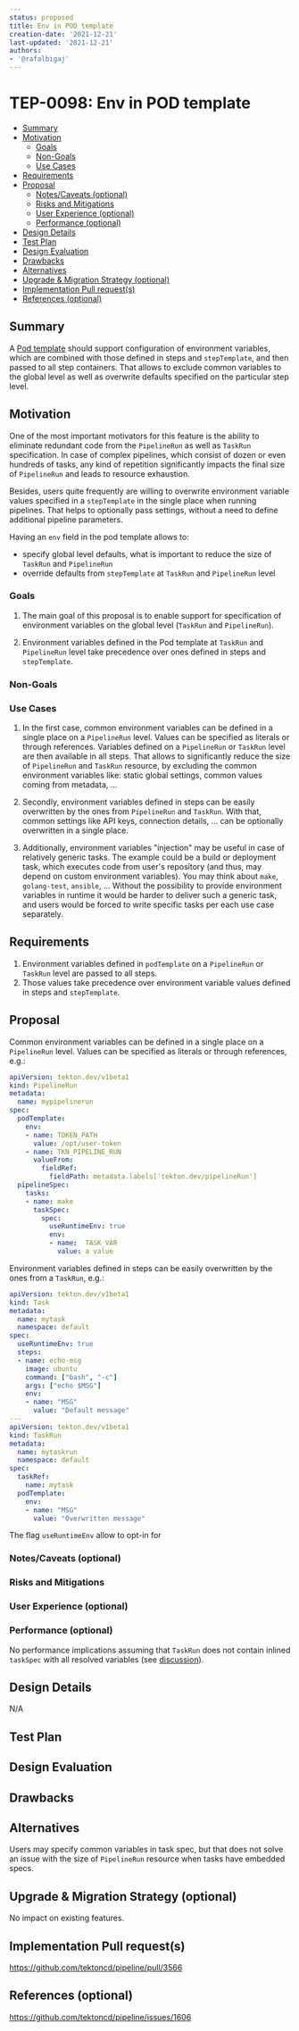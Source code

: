 ```yaml
---
status: proposed
title: Env in POD template
creation-date: '2021-12-21'
last-updated: '2021-12-21'
authors:
- '@rafalbigaj'
---
```


# TEP-0098: Env in POD template

<!--
**Note:** When your TEP is complete, all of these comment blocks should be removed.

To get started with this template:

- [ ] **Fill out this file as best you can.**
  At minimum, you should fill in the "Summary", and "Motivation" sections.
  These should be easy if you've preflighted the idea of the TEP with the
  appropriate Working Group.
- [ ] **Create a PR for this TEP.**
  Assign it to people in the SIG that are sponsoring this process.
- [ ] **Merge early and iterate.**
  Avoid getting hung up on specific details and instead aim to get the goals of
  the TEP clarified and merged quickly.  The best way to do this is to just
  start with the high-level sections and fill out details incrementally in
  subsequent PRs.

Just because a TEP is merged does not mean it is complete or approved.  Any TEP
marked as a `proposed` is a working document and subject to change.  You can
denote sections that are under active debate as follows:

```
<<[UNRESOLVED optional short context or usernames ]>>
Stuff that is being argued.
<<[/UNRESOLVED]>>
```

When editing TEPS, aim for tightly-scoped, single-topic PRs to keep discussions
focused.  If you disagree with what is already in a document, open a new PR
with suggested changes.

If there are new details that belong in the TEP, edit the TEP.  Once a
feature has become "implemented", major changes should get new TEPs.

The canonical place for the latest set of instructions (and the likely source
of this file) is [here](/teps/NNNN-TEP-template/README.md).

-->

<!--
This is the title of your TEP.  Keep it short, simple, and descriptive.  A good
title can help communicate what the TEP is and should be considered as part of
any review.
-->

<!--
A table of contents is helpful for quickly jumping to sections of a TEP and for
highlighting any additional information provided beyond the standard TEP
template.

Ensure the TOC is wrapped with
  <code>&lt;!-- toc --&rt;&lt;!-- /toc --&rt;</code>
tags, and then generate with `hack/update-toc.sh`.
-->

<!-- toc -->
- [Summary](#summary)
- [Motivation](#motivation)
  - [Goals](#goals)
  - [Non-Goals](#non-goals)
  - [Use Cases](#use-cases)
- [Requirements](#requirements)
- [Proposal](#proposal)
  - [Notes/Caveats (optional)](#notescaveats-optional)
  - [Risks and Mitigations](#risks-and-mitigations)
  - [User Experience (optional)](#user-experience-optional)
  - [Performance (optional)](#performance-optional)
- [Design Details](#design-details)
- [Test Plan](#test-plan)
- [Design Evaluation](#design-evaluation)
- [Drawbacks](#drawbacks)
- [Alternatives](#alternatives)
- [Upgrade &amp; Migration Strategy (optional)](#upgrade--migration-strategy-optional)
- [Implementation Pull request(s)](#implementation-pull-request-s)
- [References (optional)](#references-optional)
<!-- /toc -->

## Summary

A [Pod template](https://github.com/tektoncd/pipeline/blob/main/docs/podtemplates.md) should support configuration
of environment variables, which are combined with those defined in steps and `stepTemplate`, and then passed to all step containers.
That allows to exclude common variables to the global level as well as overwrite defaults specified 
on the particular step level.

## Motivation

One of the most important motivators for this feature is the ability to eliminate redundant code from
the `PipelineRun` as well as `TaskRun` specification. 
In case of complex pipelines, which consist of dozen or even hundreds of tasks, any kind of repetition 
significantly impacts the final size of `PipelineRun` and leads to resource exhaustion.

Besides, users quite frequently are willing to overwrite environment variable values
specified in a `stepTemplate` in the single place when running pipelines. 
That helps to optionally pass settings, without a need to define additional pipeline parameters.

Having an `env` field in the pod template allows to:

- specify global level defaults, what is important to reduce the size of `TaskRun` and `PipelineRun`
- override defaults from `stepTemplate` at `TaskRun` and `PipelineRun` level

### Goals

1. The main goal of this proposal is to enable support for specification of environment variables on the global level 
(`TaskRun` and `PipelineRun`).
   
2. Environment variables defined in the Pod template at `TaskRun` and `PipelineRun` level 
   take precedence over ones defined in steps and `stepTemplate`.

### Non-Goals

<!--
What is out of scope for this TEP?  Listing non-goals helps to focus discussion
and make progress.
-->

### Use Cases

1. In the first case, common environment variables can be defined in a single place on a `PipelineRun` level. 
   Values can be specified as literals or through references. 
   Variables defined on a `PipelineRun` or `TaskRun` level are then available in all steps.
   That allows to significantly reduce the size of `PipelineRun` and `TaskRun` resource, 
   by excluding the common environment variables like: static global settings, common values coming from metadata, ...

2. Secondly, environment variables defined in steps can be easily overwritten by the ones from `PipelineRun` and `TaskRun`.
  With that, common settings like API keys, connection details, ... can be optionally overwritten in a single place.

3. Additionally, environment variables "injection" may be useful in case of relatively generic tasks. 
   The example could be a build or deployment task, which executes code from user's repository
   (and thus, may depend on custom environment variables). You may think about `make`, `golang-test`, `ansible`, ... 
   Without the possibility to provide environment variables in runtime it would be harder to deliver such a generic task, 
   and users would be forced to write specific tasks per each use case separately.

## Requirements

1. Environment variables defined in `podTemplate` on a `PipelineRun` or `TaskRun` level are passed to all steps.
2. Those values take precedence over environment variable values defined in steps and `stepTemplate`.

## Proposal

Common environment variables can be defined in a single place on a `PipelineRun` level.
Values can be specified as literals or through references, e.g.:

```yaml
apiVersion: tekton.dev/v1beta1
kind: PipelineRun
metadata:
  name: mypipelinerun
spec:
  podTemplate:
    env:
    - name: TOKEN_PATH
      value: /opt/user-token
    - name: TKN_PIPELINE_RUN
      valueFrom:
        fieldRef:
          fieldPath: metadata.labels['tekton.dev/pipelineRun']
  pipelineSpec:
    tasks:
    - name: make
      taskSpec:
        spec:
          useRuntimeEnv: true
          env:
          - name:  TASK_VAR
            value: a value
```

Environment variables defined in steps can be easily overwritten by the ones from a `TaskRun`, e.g.:

```yaml
apiVersion: tekton.dev/v1beta1
kind: Task
metadata:
  name: mytask
  namespace: default
spec:
  useRuntimeEnv: true
  steps:
  - name: echo-msg
    image: ubuntu
    command: ["bash", "-c"]
    args: ["echo $MSG"]
    env:
    - name: "MSG"
      value: "Default message"
---
apiVersion: tekton.dev/v1beta1
kind: TaskRun
metadata:
  name: mytaskrun
  namespace: default
spec:
  taskRef:
    name: mytask
  podTemplate:
    env:
    - name: "MSG"
      value: "Overwritten message"
```

The flag `useRuntimeEnv` allow to opt-in for 

### Notes/Caveats (optional)

<!--
What are the caveats to the proposal?
What are some important details that didn't come across above.
Go in to as much detail as necessary here.
This might be a good place to talk about core concepts and how they relate.
-->

### Risks and Mitigations

<!--
What are the risks of this proposal and how do we mitigate. Think broadly.
For example, consider both security and how this will impact the larger
kubernetes ecosystem.

How will security be reviewed and by whom?

How will UX be reviewed and by whom?

Consider including folks that also work outside the WGs or subproject.
-->

### User Experience (optional)

<!--
Consideration about the user experience. Depending on the area of change,
users may be task and pipeline editors, they may trigger task and pipeline
runs or they may be responsible for monitoring the execution of runs,
via CLI, dashboard or a monitoring system.

Consider including folks that also work on CLI and dashboard.
-->

### Performance (optional)

No performance implications assuming that `TaskRun` does not contain inlined `taskSpec` with all resolved variables
(see [discussion](https://github.com/tektoncd/pipeline/issues/1606#issuecomment-561593839)).

## Design Details

N/A

## Test Plan

<!--
**Note:** *Not required until targeted at a release.*

Consider the following in developing a test plan for this enhancement:
- Will there be e2e and integration tests, in addition to unit tests?
- How will it be tested in isolation vs with other components?

No need to outline all of the test cases, just the general strategy.  Anything
that would count as tricky in the implementation and anything particularly
challenging to test should be called out.

All code is expected to have adequate tests (eventually with coverage
expectations).
-->

## Design Evaluation
<!--
How does this proposal affect the api conventions, reusability, simplicity, flexibility 
and conformance of Tekton, as described in [design principles](https://github.com/tektoncd/community/blob/master/design-principles.md)
-->

## Drawbacks

<!--
Why should this TEP _not_ be implemented?
-->

## Alternatives

Users may specify common variables in task spec, but that does not solve an issue with the size of `PipelineRun`
resource when tasks have embedded specs.

## Upgrade & Migration Strategy (optional)

No impact on existing features.

## Implementation Pull request(s)

https://github.com/tektoncd/pipeline/pull/3566

## References (optional)

https://github.com/tektoncd/pipeline/issues/1606
